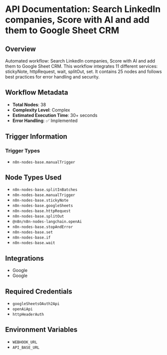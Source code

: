 # API Documentation: Search LinkedIn companies, Score with AI and add them to Google Sheet CRM

## Overview
Automated workflow: Search LinkedIn companies, Score with AI and add them to Google Sheet CRM. This workflow integrates 11 different services: stickyNote, httpRequest, wait, splitOut, set. It contains 25 nodes and follows best practices for error handling and security.

## Workflow Metadata
- **Total Nodes**: 38
- **Complexity Level**: Complex
- **Estimated Execution Time**: 30+ seconds
- **Error Handling**: ✅ Implemented

## Trigger Information
### Trigger Types
- `n8n-nodes-base.manualTrigger`

## Node Types Used
- `n8n-nodes-base.splitInBatches`
- `n8n-nodes-base.manualTrigger`
- `n8n-nodes-base.stickyNote`
- `n8n-nodes-base.googleSheets`
- `n8n-nodes-base.httpRequest`
- `n8n-nodes-base.splitOut`
- `@n8n/n8n-nodes-langchain.openAi`
- `n8n-nodes-base.stopAndError`
- `n8n-nodes-base.set`
- `n8n-nodes-base.if`
- `n8n-nodes-base.wait`

## Integrations
- Google
- Google

## Required Credentials
- `googleSheetsOAuth2Api`
- `openAiApi`
- `httpHeaderAuth`

## Environment Variables
- `WEBHOOK_URL`
- `API_BASE_URL`
